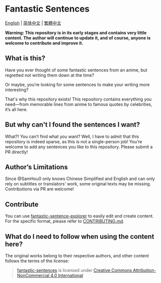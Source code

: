 # Fantastic Sentences

[English](README-EN.md) | [简体中文](README.md) | [繁體中文](README-ZHrTW.md)

**Warning: This repository is in its early stages and contains very little content. The author will continue to update it, and of course, anyone is welcome to contribute and improve it.**

## What is this?
Have you ever thought of some fantastic sentences from an anime, but regretted not writing them down at the time?

Or maybe, you’re looking for some sentences to make your writing more interesting?

That's why this repository exists! This repository contains everything you need—from memorable lines from anime to famous quotes by celebrities, it’s all here.

## But why can't I found the sentences I want?
What?! You can’t find what you want? Well, I have to admit that this repository is indeed sparse, as this is not a single-person job! You’re welcome to add any sentences you like to this repository. Please submit a PR directly!

## Author’s Limitations
Since @SamHou0 only knows Chinese Simplified and English and can only rely on subtitles or translators' work, some original texts may be missing. Contributions via PR are welcome!

## Contribute
You can use [fantastic-sentence-explorer](https://github.com/SamHou0/fantastic-sentence-explorer) to easily edit and create content. For the specific format, please refer to [CONTRIBUTING.md](CONTRIBUTING.md).

## What do I need to follow when using the content here?
The original works belong to their respective authors, and other content follows the terms of the license:

> [fantastic-sentences](https://github.com/SamHou0/fantastic-sentences) is licensed under [Creative Commons Attribution-NonCommercial 4.0 International](https://creativecommons.org/licenses/by-nc/4.0/?ref=chooser-v1)
